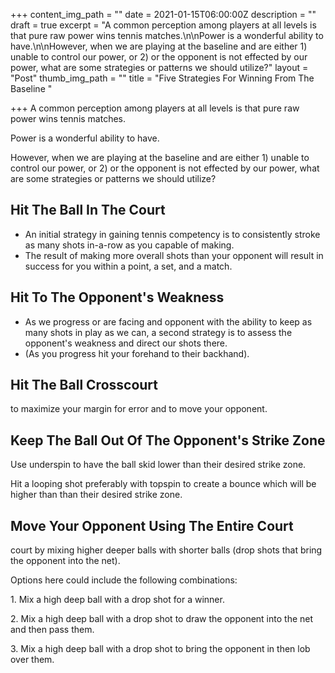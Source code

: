 +++
content_img_path = ""
date = 2021-01-15T06:00:00Z
description = ""
draft = true
excerpt = "A common perception among players at all levels is that pure raw power wins tennis matches.\n\nPower is a wonderful ability to have.\n\nHowever, when we are playing at the baseline and are either 1) unable to control our power, or 2) or the opponent is not effected by our power, what are some strategies or patterns we should utilize?"
layout = "Post"
thumb_img_path = ""
title = "Five Strategies For Winning From The Baseline "

+++
A common perception among players at all levels is that pure raw power wins tennis matches.

Power is a wonderful ability to have.

However, when we are playing at the baseline and are either 1) unable to control our power, or 2) or the opponent is not effected by our power, what are some strategies or patterns we should utilize?

## Hit The Ball In The Court

* An initial strategy in gaining tennis competency is to consistently stroke as many shots in-a-row as you capable of making.  
* The result of making more overall shots than your opponent will result in success for you within a point, a set, and a match.

## Hit To The Opponent's Weakness

* As we progress or are facing and opponent with the ability to keep as many shots in play as we can, a second strategy is to assess the opponent's weakness and direct our shots there.
* (As you progress hit your forehand to their backhand).

## Hit The Ball Crosscourt

to maximize your margin for error and to move your opponent.

## Keep The Ball Out Of The Opponent's Strike Zone

Use underspin to have the ball skid lower than their desired strike zone.

Hit a looping shot preferably with topspin to create a bounce which will be higher than than their desired strike zone.

## Move Your Opponent Using The Entire Court

court by mixing higher deeper balls with shorter balls (drop shots that bring the opponent into the net).

Options here could include the following combinations:

1\. Mix a high deep ball with a drop shot for a winner.

2\. Mix a high deep ball with a drop shot to draw the opponent into the net and then pass them.

3\. Mix a high deep ball with a drop shot to bring the opponent in then lob over them.
